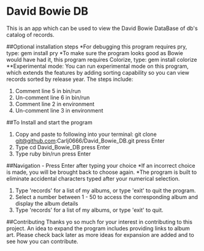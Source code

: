 # David Bowie DB

This is an app which can be used to view the David Bowie DataBase of db's catalog of records.

##Optional installation steps
*For debugging this program requires pry, type: gem install pry
*To make sure the program looks good as Bowie would have had it, this program requires Colorize, type: gem install colorize
**Experimental mode: You can run experimental mode on this program, which extends the features by adding sorting capability so you can view records sorted by release year. The steps include:
1) Comment line 5 in bin/run
2) Un-comment line 6 in bin/run
3) Comment line 2 in environment
4) Un-comment line 3 in environment

##To Install and start the program
1) Copy and paste to following into your terminal: 
   git clone git@github.com:Carlj0666/David_Bowie_DB.git
   press Enter
2) Type cd David_Bowie_DB
   press Enter
3) Type ruby bin/run
   press Enter
   
##Navigation - Press Enter after typing your choice
*If an incorrect choice is made, you will be brought back to choose again.
*The program is built to eliminate accidental characters typed after your numerical selection.
1) Type 'records' for a list of my albums, or type 'exit' to quit the program.
2) Select a number between 1 - 50 to access the corresponding album and display the album details
3) Type 'records' for a list of my albums, or type 'exit' to quit.

##Contributing
Thanks yo so much for your interest in contributing to this project. An idea to expand the program includes providing links to album art. Please check back later as more ideas for expansion are added and to see how you can contribute.

